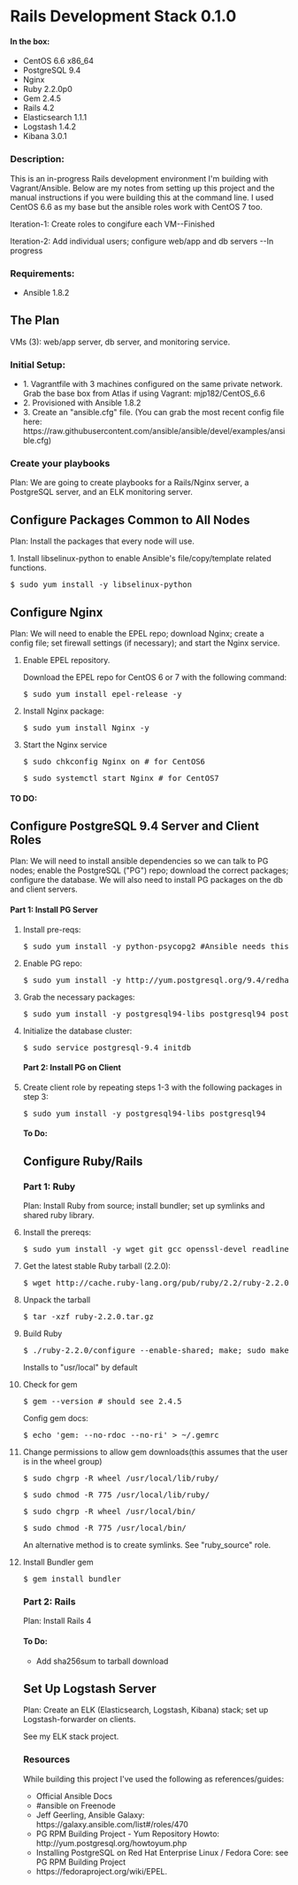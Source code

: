 <h1>Rails Development Stack 0.1.0</h1>
<h4>In the box:</h4>
<ul>
<li>CentOS 6.6 x86_64</li>
<li>PostgreSQL 9.4</li>
<li>Nginx</li>
<li>Ruby 2.2.0p0</li>
<li>Gem 2.4.5</li>
<li>Rails 4.2</li>
<li>Elasticsearch 1.1.1</li>
<li>Logstash 1.4.2</li>
<li>Kibana 3.0.1</li>
</ul>

<h3>Description:</h3>
<p>This is an in-progress Rails development environment I'm building with Vagrant/Ansible.  Below are my notes from setting up this project and the manual instructions if you were building this at the command line.  I used CentOS 6.6 as my base but the ansible roles work with CentOS 7 too.</p>

<p>Iteration-1: Create roles to congifure each VM--Finished</p>
<p>Iteration-2: Add individual users; configure web/app and db servers --In progress</p>

<h3>Requirements:</h3>
<ul>
<li>Ansible 1.8.2</li>
</ul>

<h2>The Plan</h2>
VMs (3): web/app server, db server, and monitoring service.

<h3>Initial Setup:</h3>
<ul>
	<li>1.  Vagrantfile with 3 machines configured on the same private network.  Grab the base box from Atlas if using Vagrant: mjp182/CentOS_6.6</li>
	<li>2.  Provisioned with Ansible 1.8.2</li>
	<li>3. Create an "ansible.cfg" file.  (You can grab the most recent config file here: https://raw.githubusercontent.com/ansible/ansible/devel/examples/ansible.cfg)</li>
</ul>

<h3>Create your playbooks</h3>
<p>Plan:  We are going to create playbooks for a Rails/Nginx server, a PostgreSQL server, and an ELK monitoring server.</p>

<h2>Configure Packages Common to All Nodes</h2>
<p>Plan: Install the packages that every node will use.</p>

<p>1.  Install libselinux-python to enable Ansible's file/copy/template related functions.</p>
<pre>$ sudo yum install -y libselinux-python</pre>

<h2>Configure Nginx</h2>
<p>Plan: We will need to enable the EPEL repo; download Nginx; create a config file; set firewall settings (if necessary); and start the Nginx service.</p>
<ol>
<li>Enable EPEL repository.</li>
<p>Download the EPEL repo for CentOS 6 or 7 with the following command:</p>
<pre>$ sudo yum install epel-release -y</pre>
<li>Install Nginx package:</li>
<pre>$ sudo yum install Nginx -y</pre>
<li>Start the Nginx service</li>
<pre>$ sudo chkconfig Nginx on # for CentOS6</pre>
<pre>$ sudo systemctl start Nginx # for CentOS7</pre>
</p>
</ol>

<h4>TO DO:</h4>
<p><ul>
</ul>
</p>

<h2>Configure PostgreSQL 9.4 Server and Client Roles</h2>
<p>Plan: We will need to install ansible dependencies so we can talk to PG nodes; enable the PostgreSQL ("PG") repo; download the correct packages; configure the database.  We will also need to install PG packages on the db and client servers.
</p>
<h4>Part 1: Install PG Server</h4>
<ol>
<li>Install pre-reqs:</li>
<pre>$ sudo yum install -y python-psycopg2 #Ansible needs this to talk to PG</pre>
<li>Enable PG repo:</li>
<pre>$ sudo yum install -y http://yum.postgresql.org/9.4/redhat/rhel-6-x86_64/pgdg-centos94-9.4-1.noarch.rpm</pre>
<li>Grab the necessary packages:</li>
<pre>$ sudo yum install -y postgresql94-libs postgresql94 postgresql94-server postgresql94-contrib</pre>

<li>Initialize the database cluster:</li>
<pre>$ sudo service postgresql-9.4 initdb</pre>

<h4>Part 2: Install PG on Client</h4>
<li>Create client role by repeating steps 1-3 with the following packages in step 3:</li>
<pre>$ sudo yum install -y postgresql94-libs postgresql94</pre>
<h4>To Do:</h4>
<ol>
</ol>

<h2>Configure Ruby/Rails</h2>
<h3>Part 1: Ruby</h3>
<p>Plan:  Install Ruby from source; install bundler; set up symlinks and shared ruby library.</p>

<li>Install the prereqs:</li>
<pre>$ sudo yum install -y wget git gcc openssl-devel readline-devel zlib-devel libyaml-devel gcc-c++ patch automake libtool bison libffi-devel</pre>

<li>Get the latest stable Ruby tarball (2.2.0):</li>
<pre>$ wget http://cache.ruby-lang.org/pub/ruby/2.2/ruby-2.2.0.tar.gz</pre>

<li>Unpack the tarball</li>
<pre>$ tar -xzf ruby-2.2.0.tar.gz</pre>

<li>Build Ruby</li>
<pre>$ ./ruby-2.2.0/configure --enable-shared; make; sudo make install</pre>
<p>Installs to "usr/local" by default</p>

<li>Check for gem</li>
<pre>$ gem --version # should see 2.4.5</pre>

<p>Config gem docs:</p>
<pre>$ echo 'gem: --no-rdoc --no-ri' > ~/.gemrc</pre>

<li>Change permissions to allow gem downloads(this assumes that the user is in the wheel group)</li>
<pre>$ sudo chgrp -R wheel /usr/local/lib/ruby/</pre>
<pre>$ sudo chmod -R 775 /usr/local/lib/ruby/</pre>
<pre>$ sudo chgrp -R wheel /usr/local/bin/</pre>
<pre>$ sudo chmod -R 775 /usr/local/bin/</pre>

<p>An alternative method is to create symlinks.  See "ruby_source" role.</p>

<li>Install Bundler gem</li>
<pre>$ gem install bundler</pre>

<h3>Part 2: Rails</h3>
<p>Plan: Install Rails 4</p>

<h4>To Do:</h4>
<ul>
<li>Add sha256sum to tarball download</li>
</ul>

<h2>Set Up Logstash Server</h2>
<p>Plan: Create an ELK (Elasticsearch, Logstash, Kibana) stack; set up Logstash-forwarder on clients.</p>

<p>See my ELK stack project.</p>

<h3>Resources</h3>
While building this project I've used the following as references/guides:
<ul>
<li>Official Ansible Docs</li>
<li>#ansible on Freenode</li>
<li>Jeff Geerling, Ansible Galaxy: https://galaxy.ansible.com/list#/roles/470</li>
<li>PG RPM Building Project - Yum Repository Howto: http://yum.postgresql.org/howtoyum.php</li>
<li>Installing PostgreSQL on Red Hat Enterprise Linux / Fedora Core: see PG RPM Building Project</li>
<li>https://fedoraproject.org/wiki/EPEL.</li>
</ul>
